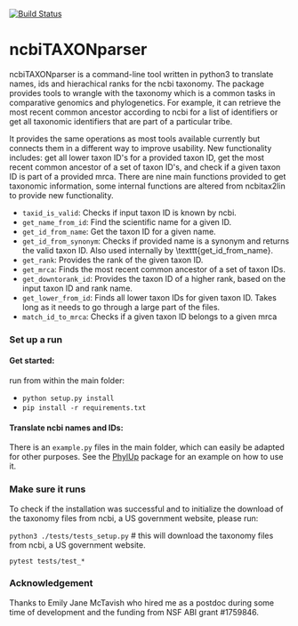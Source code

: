 [![Build Status](https://travis-ci.com/mkandziora/ncbiTAXONparser.svg?token=tcUKPEqrpyvHbPasst5i&branch=master)](https://travis-ci.com/mkandziora/ncbiTAXONparser)

    
# ncbiTAXONparser

ncbiTAXONparser is a command-line tool written in python3 to translate names, ids and hierachical ranks for the ncbi taxonomy. The package provides tools to wrangle with the taxonomy which is a common tasks in comparative genomics and phylogenetics.
For example, it can retrieve the most recent common ancestor according to ncbi for a list of identifiers or get all taxonomic identifiers that are part of a particular tribe.

It provides the same operations as most tools available currently but connects them in a different way to improve usability. 
New functionality includes: get all lower taxon ID's for a provided taxon ID, get the most recent common ancestor of a set of taxon ID's, and check if a given taxon ID is part of a provided mrca. There are nine main functions provided to get taxonomic information, some internal functions are altered from ncbitax2lin to provide new functionality.

* `taxid_is_valid`: Checks if input taxon ID is known by ncbi.
* `get_name_from_id`: Find the scientific name for a given ID.
* `get_id_from_name`: Get the taxon ID for a given name.
* `get_id_from_synonym`: Checks if provided name is a synonym and returns the valid taxon ID. Also used internally by \texttt{get\_id\_from\_name}.
* `get_rank`: Provides the rank of the given taxon ID.
* `get_mrca`: Finds the most recent common ancestor of a set of taxon IDs.
* `get_downtorank_id`: Provides the taxon ID of a higher rank, based on the input taxon ID and rank name.
* `get_lower_from_id`: Finds all lower taxon IDs for given taxon ID. Takes long as it needs to go through a large part of the files.
* `match_id_to_mrca`: Checks if a given taxon ID belongs to a given mrca 



### Set up a run

#### Get started:

run from within the main folder:

* `python setup.py install`
* `pip install -r requirements.txt`

#### Translate ncbi names and IDs:

There is an `example.py` files in the main folder, which can easily be adapted for other purposes.
See the [PhylUp](https://github.com/mkandziora/PhylUp.git) package for an example on how to use it.    


### Make sure it runs
To check if the installation was successful and to initialize the download  of the taxonomy files from ncbi,
 a US government website, please run:

 `python3 ./tests/tests_setup.py`  # this will download the taxonomy files from ncbi, a US government website.
 
 `pytest tests/test_*`



### Acknowledgement

Thanks to Emily Jane McTavish who hired me as a postdoc during some time of development and the funding from NSF ABI grant \#1759846.

  
